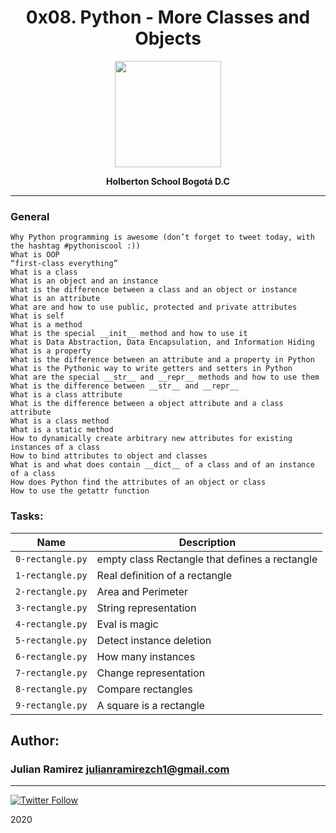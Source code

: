 
<H1 align="center"> 0x08. Python - More Classes and Objects </H1>

<p align="center">
   <a href="https://www.holbertonschool.com/co"><img src="https://user-images.strikinglycdn.com/res/hrscywv4p/image/upload/c_limit,fl_lossy,h_1440,w_720,f_auto,q_auto/79001/368330_619080.png" width="170" height="170"/></a>

<p align="center"> 
   <b>Holberton School Bogotá D.C</b>
                
----
<H3> General </H3>
   
    Why Python programming is awesome (don’t forget to tweet today, with the hashtag #pythoniscool :))
    What is OOP
    “first-class everything”
    What is a class
    What is an object and an instance
    What is the difference between a class and an object or instance
    What is an attribute
    What are and how to use public, protected and private attributes
    What is self
    What is a method
    What is the special __init__ method and how to use it
    What is Data Abstraction, Data Encapsulation, and Information Hiding
    What is a property
    What is the difference between an attribute and a property in Python
    What is the Pythonic way to write getters and setters in Python
    What are the special __str__ and __repr__ methods and how to use them
    What is the difference between __str__ and __repr__
    What is a class attribute
    What is the difference between a object attribute and a class attribute
    What is a class method
    What is a static method
    How to dynamically create arbitrary new attributes for existing instances of a class
    How to bind attributes to object and classes
    What is and what does contain __dict__ of a class and of an instance of a class
    How does Python find the attributes of an object or class
    How to use the getattr function


### Tasks:

| Name | Description                    |
| ------------- | ------------------------------ |
| `0-rectangle.py`      | empty class Rectangle that defines a rectangle       |
| `1-rectangle.py`   | Real definition of a rectangle    |
| `2-rectangle.py`      | Area and Perimeter      |
| `3-rectangle.py`      | String representation       |
| `4-rectangle.py`      |Eval is magic       |
| `5-rectangle.py`      | Detect instance deletion       |
| `6-rectangle.py`      | How many instances        |
| `7-rectangle.py`      | Change representation       |
| `8-rectangle.py`      | Compare rectangles        |
| `9-rectangle.py`      | A square is a rectangle        |

## Author: 
### Julian Ramirez <julianramirezch1@gmail.com>
----
[![Twitter Follow](https://img.shields.io/twitter/follow/JulianR_30.svg?style=social&label=Follow)](https://twitter.com/JulianR_30)

2020